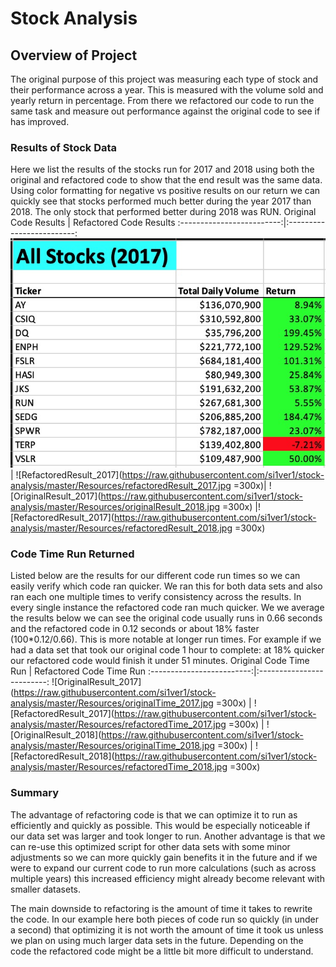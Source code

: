 
# Stock Analysis

## Overview of Project
The original purpose of this project was measuring each type of stock and their performance across a year. This is measured with the volume sold and yearly return in percentage. From there we refactored our code to run the same task and measure out performance against the original code to see if has improved.

### Results of Stock Data

Here we list the results of the stocks run for 2017 and 2018 using both the original and refactored code to show that the end result was the same data. Using color formatting for negative vs positive results on our return we can quickly see that stocks performed much better during the year 2017 than 2018. The only stock that performed better during 2018 was RUN.
Original Code Results       |  Refactored Code Results
:-------------------------:|:-------------------------:
![OriginalResult_2017](https://raw.githubusercontent.com/si1ver1/stock-analysis/master/Resources/originalResult_2017.jpg)  |  ![RefactoredResult_2017](https://raw.githubusercontent.com/si1ver1/stock-analysis/master/Resources/refactoredResult_2017.jpg =300x)|
![OriginalResult_2017](https://raw.githubusercontent.com/si1ver1/stock-analysis/master/Resources/originalResult_2018.jpg =300x)  |![RefactoredResult_2017](https://raw.githubusercontent.com/si1ver1/stock-analysis/master/Resources/refactoredResult_2018.jpg =300x)

### Code Time Run Returned
Listed below are the results for our different code run times so we can easily verify which code ran quicker. We ran this for both data sets and also ran each one multiple times to verify consistency across the results. In every single instance the refactored code ran much quicker. We we average the results below we can see the original code usually runs in 0.66 seconds and the refactored code in 0.12 seconds or about 18% faster (100*0.12/0.66). This is more notable at longer run times. For example if we had a data set that took our original code 1 hour to complete: at 18% quicker our refactored code would finish it under 51 minutes. 
Original Code Time Run      |  Refactored Code Time Run
:-------------------------:|:-------------------------:
![OriginalResult_2017](https://raw.githubusercontent.com/si1ver1/stock-analysis/master/Resources/originalTime_2017.jpg =300x)  | ![RefactoredResult_2017](https://raw.githubusercontent.com/si1ver1/stock-analysis/master/Resources/refactoredTime_2017.jpg =300x)
| ![OriginalResult_2018](https://raw.githubusercontent.com/si1ver1/stock-analysis/master/Resources/originalTime_2018.jpg =300x) | ![RefactoredResult_2018](https://raw.githubusercontent.com/si1ver1/stock-analysis/master/Resources/refactoredTime_2018.jpg =300x)


### Summary
The advantage of refactoring code is that we can optimize it to run as efficiently and quickly as possible. This would be especially noticeable if our data set was larger and took longer to run. Another advantage is that we can re-use this optimized script for other data sets with some minor adjustments so we can more quickly gain benefits it in the future and if we were to expand our current code to run more calculations (such as across multiple years) this increased efficiency might already become relevant with smaller datasets.

The main downside to refactoring is the amount of time it takes to rewrite the code. In our example here both pieces of code run so quickly (in under a second) that optimizing it is not worth the amount of time it took us unless we plan on using much larger data sets in the future. Depending on the code the refactored code might be a little bit more difficult to understand.
